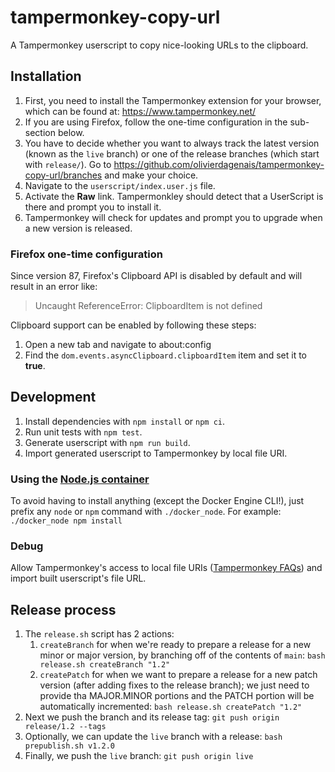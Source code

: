 # tampermonkey-copy-url

A Tampermonkey userscript to copy nice-looking URLs to the clipboard.

## Installation

1. First, you need to install the Tampermonkey extension for your browser, which can be found at: <https://www.tampermonkey.net/>
1. If you are using Firefox, follow the one-time configuration in the sub-section below.
1. You have to decide whether you want to always track the latest version (known as the `live` branch) or one of the release branches (which start with `release/`). Go to <https://github.com/olivierdagenais/tampermonkey-copy-url/branches> and make your choice.
1. Navigate to the `userscript/index.user.js` file.
1. Activate the **Raw** link. Tampermonkley should detect that a UserScript is there and prompt you to install it.
1. Tampermonkey will check for updates and prompt you to upgrade when a new version is released.

### Firefox one-time configuration

Since version 87, Firefox's Clipboard API is disabled by default and will result in an error like:

> Uncaught ReferenceError: ClipboardItem is not defined

Clipboard support can be enabled by following these steps:

1. Open a new tab and navigate to about:config
2. Find the `dom.events.asyncClipboard.clipboardItem` item and set it to **true**.

## Development

1. Install dependencies with `npm install` or `npm ci`.
2. Run unit tests with `npm test`.
3. Generate userscript with `npm run build`.
4. Import generated userscript to Tampermonkey by local file URI.

### Using the [Node.js container](https://github.com/nodejs/docker-node/blob/main/README.md)

To avoid having to install anything (except the Docker Engine CLI!), just prefix any `node` or `npm` command with `./docker_node`. For example: `./docker_node npm install`

### Debug

Allow Tampermonkey's access to local file URIs ([Tampermonkey FAQs](https://tampermonkey.net/faq.php?ext=dhdg#Q204)) and import built userscript's file URL.

## Release process

1. The `release.sh` script has 2 actions:
    1. `createBranch` for when we're ready to prepare a release for a new minor or major version, by branching off of the contents of `main`: `bash release.sh createBranch "1.2"`
    2. `createPatch` for when we want to prepare a release for a new patch version (after adding fixes to the release branch); we just need to provide tha MAJOR.MINOR portions and the PATCH portion will be automatically incremented: `bash release.sh createPatch "1.2"`
2. Next we push the branch and its release tag: `git push origin release/1.2 --tags`
3. Optionally, we can update the `live` branch with a release: `bash prepublish.sh v1.2.0`
4. Finally, we push the `live` branch: `git push origin live`

